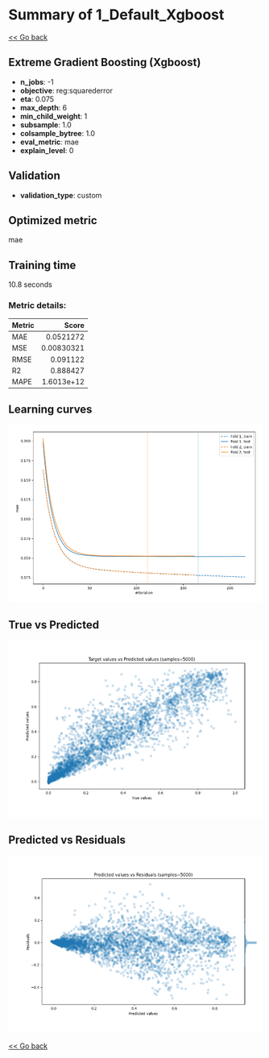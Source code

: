 # Summary of 1_Default_Xgboost

[<< Go back](../README.md)


## Extreme Gradient Boosting (Xgboost)
- **n_jobs**: -1
- **objective**: reg:squarederror
- **eta**: 0.075
- **max_depth**: 6
- **min_child_weight**: 1
- **subsample**: 1.0
- **colsample_bytree**: 1.0
- **eval_metric**: mae
- **explain_level**: 0

## Validation
 - **validation_type**: custom

## Optimized metric
mae

## Training time

10.8 seconds

### Metric details:
| Metric   |      Score |
|:---------|-----------:|
| MAE      | 0.0521272  |
| MSE      | 0.00830321 |
| RMSE     | 0.091122   |
| R2       | 0.888427   |
| MAPE     | 1.6013e+12 |



## Learning curves
![Learning curves](learning_curves.png)
## True vs Predicted

![True vs Predicted](true_vs_predicted.png)


## Predicted vs Residuals

![Predicted vs Residuals](predicted_vs_residuals.png)



[<< Go back](../README.md)
